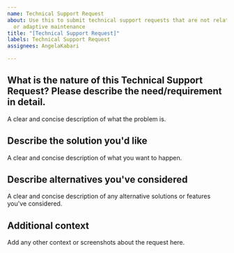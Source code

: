 ```yaml
---
name: Technical Support Request
about: Use this to submit technical support requests that are not related to corrective
  or adaptive maintenance
title: "[Technical Support Request]"
labels: Technical Support Request
assignees: AngelaKabari

---
```


## What is the nature of this Technical Support Request? Please describe the need/requirement in detail.
A clear and concise description of what the problem is. 




## Describe the solution you'd like
A clear and concise description of what you want to happen.




## Describe alternatives you've considered
A clear and concise description of any alternative solutions or features you've considered.




## Additional context
Add any other context or screenshots about the request here.
